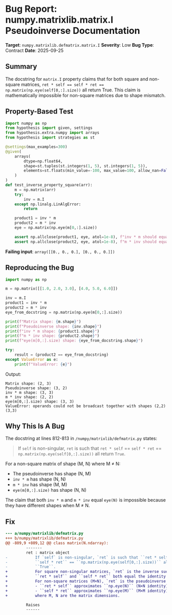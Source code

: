 # Bug Report: numpy.matrixlib.matrix.I Pseudoinverse Documentation

**Target**: `numpy.matrixlib.defmatrix.matrix.I`
**Severity**: Low
**Bug Type**: Contract
**Date**: 2025-09-25

## Summary

The docstring for `matrix.I` property claims that for both square and non-square matrices, `ret * self == self * ret == np.matrix(np.eye(self[0,:].size))` all return True. This claim is mathematically impossible for non-square matrices due to shape mismatch.

## Property-Based Test

```python
import numpy as np
from hypothesis import given, settings
from hypothesis.extra.numpy import arrays
from hypothesis import strategies as st

@settings(max_examples=300)
@given(
    arrays(
        dtype=np.float64,
        shape=st.tuples(st.integers(1, 5), st.integers(1, 5)),
        elements=st.floats(min_value=-100, max_value=100, allow_nan=False, allow_infinity=False)
    )
)
def test_inverse_property_square(arr):
    m = np.matrix(arr)
    try:
        inv = m.I
    except np.linalg.LinAlgError:
        return

    product1 = inv * m
    product2 = m * inv
    eye = np.matrix(np.eye(m[0,:].size))

    assert np.allclose(product1, eye, atol=1e-8), f"inv * m should equal identity"
    assert np.allclose(product2, eye, atol=1e-8), f"m * inv should equal identity"
```

**Failing input**: `array([[0., 0., 0.], [0., 0., 0.]])`

## Reproducing the Bug

```python
import numpy as np

m = np.matrix([[1.0, 2.0, 3.0], [4.0, 5.0, 6.0]])

inv = m.I
product1 = inv * m
product2 = m * inv
eye_from_docstring = np.matrix(np.eye(m[0,:].size))

print(f"Matrix shape: {m.shape}")
print(f"Pseudoinverse shape: {inv.shape}")
print(f"inv * m shape: {product1.shape}")
print(f"m * inv shape: {product2.shape}")
print(f"eye(m[0,:].size) shape: {eye_from_docstring.shape}")

try:
    result = (product2 == eye_from_docstring)
except ValueError as e:
    print(f"ValueError: {e}")
```

Output:
```
Matrix shape: (2, 3)
Pseudoinverse shape: (3, 2)
inv * m shape: (3, 3)
m * inv shape: (2, 2)
eye(m[0,:].size) shape: (3, 3)
ValueError: operands could not be broadcast together with shapes (2,2) (3,3)
```

## Why This Is A Bug

The docstring at lines 812-813 in `/numpy/matrixlib/defmatrix.py` states:

> If `self` is non-singular, `ret` is such that `ret * self` == `self * ret` == `np.matrix(np.eye(self[0,:].size))` all return `True`.

For a non-square matrix of shape (M, N) where M ≠ N:
- The pseudoinverse has shape (N, M)
- `inv * m` has shape (N, N)
- `m * inv` has shape (M, M)
- `eye(m[0,:].size)` has shape (N, N)

The claim that both `inv * m` and `m * inv` equal `eye(N)` is impossible because they have different shapes when M ≠ N.

## Fix

```diff
--- a/numpy/matrixlib/defmatrix.py
+++ b/numpy/matrixlib/defmatrix.py
@@ -809,9 +809,12 @@ class matrix(N.ndarray):
         -------
         ret : matrix object
-            If `self` is non-singular, `ret` is such that ``ret * self`` ==
-            ``self * ret`` == ``np.matrix(np.eye(self[0,:].size))`` all return
-            ``True``.
+            For square non-singular matrices, `ret` is the inverse such that
+            ``ret * self`` and ``self * ret`` both equal the identity matrix.
+            For non-square matrices (M×N), `ret` is the pseudoinverse such that:
+            - ``ret * self`` approximates ``np.eye(N)`` (N×N identity)
+            - ``self * ret`` approximates ``np.eye(M)`` (M×M identity)
+            where M, N are the matrix dimensions.

         Raises
         ------
```